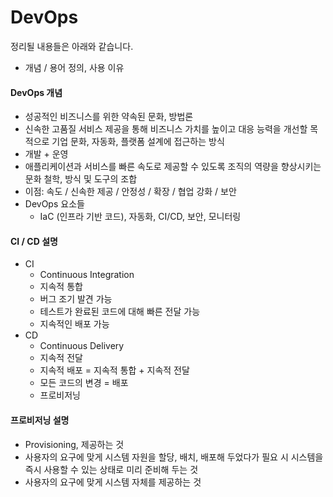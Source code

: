 # DevOps

정리될 내용들은 아래와 같습니다.

- 개념 / 용어 정의, 사용 이유


#### DevOps 개념

- 성공적인 비즈니스를 위한 약속된 문화, 방법론
- 신속한 고품질 서비스 제공을 통해 비즈니스 가치를 높이고 대응 능력을 개선할 목적으로 기업 문화, 자동화, 플랫폼 설계에 접근하는 방식
- 개발 + 운영
- 애플리케이션과 서비스를 빠른 속도로 제공할 수 있도록 조직의 역량을 향상시키는 문화 철학, 방식 및 도구의 조합
- 이점: 속도 / 신속한 제공 / 안정성 / 확장 / 협업 강화 / 보안
- DevOps 요소들
  - IaC (인프라 기반 코드), 자동화, CI/CD, 보안, 모니터링

#### CI / CD 설명

- CI
  - Continuous Integration
  - 지속적 통합
  - 버그 조기 발견 가능
  - 테스트가 완료된 코드에 대해 빠른 전달 가능
  - 지속적인 배포 가능
- CD
  - Continuous Delivery
  - 지속적 전달
  - 지속적 배포 = 지속적 통합 + 지속적 전달
  - 모든 코드의 변경 = 배포
  - 프로비저닝

#### 프로비저닝 설명

- Provisioning, 제공하는 것
- 사용자의 요구에 맞게 시스템 자원을 할당, 배치, 배포해 두었다가 필요 시 시스템을 즉시 사용할 수 있는 상태로 미리 준비해 두는 것
- 사용자의 요구에 맞게 시스템 자체를 제공하는 것
